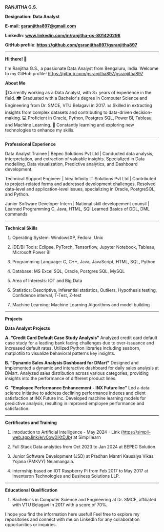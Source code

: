 
********RANJITHA G.S.********


**Designation:** **Data Analyst**

****E-mail:** gsranjitha897@gmail.com**

**LinkedIn**: **www.linkedin.com/in/ranjitha-gs-801420298**

**GitHub profile**: **https://github.com/gsranjitha897/gsranjitha897**

---------------------------------------------------------------------------------------------------------------------------------------------------------------------------------------------------------------------------------------------------------------------------------------------------------------

********Hi there!** 👋******

I'm Ranjitha G.S., a passionate Data Analyst from Bengaluru, India. Welcome to my GitHub profile!
https://github.com/gsranjitha897/gsranjitha897


**About Me**

💼Currently working as a Data Analyst, with 3+ years of experience in the field.
🎓 Graduated with a Bachelor's degree in Computer Science and Engineering from Dr. SMCE, VTU Belagavi in 2017.
📊 Skilled in extracting insights from complex datasets and contributing to data-driven decision-making.
💻 Proficient in Oracle, Python, Postgres SQL, Power BI, Tableau, and Machine Learning.
🌱 Constantly learning and exploring new technologies to enhance my skills.

----------------------------------------------------------------------------------------------------------------------------------------------------------------------------------------------------------------
**Professional Experience**

Data Analyst Trainee | Bepec Solutions Pvt Ltd |
Conducted data analysis, interpretation, and extraction of valuable insights.
Specialized in Data modelling, Data visualization, Predictive analytics, and Dashboard development.

Technical Support Engineer | Idea Infinity IT Solutions Pvt Ltd |
Contributed to project-related forms and addressed development challenges.
Resolved data-level and application-level issues, specializing in Oracle, PostgreSQL, and Python.

Junior Software Developer Intern | National skill developement counsil |
Learned Programming C, Java, HTML, SQl
Learned Basics of  DDL, DML commands 

-----------------------------------------------------------------------------------------------------------------------------------------------------------------------------------------------------------------------------------------
**Technical Skills**

1. Operating System:       WindowsXP, Fedora, Unix

2. IDE/BI Tools:           Eclipse, PyTorch, Tensorflow, Jupyter Notebook, Tableau, Microsoft Power BI

3. Programming Language:   C, C++, Java, JavaScript, HTML, SQL, Python

4. Database:               MS Excel SQL, Oracle, Postgres SQL, MySQL

5. Area of Interests:      IOT and Big Data

6. Statistics:             Descriptive, Inferential statistics, Outliers, Hypothesis testing, Confidence interval, T-Test, Z-test

7. Machine Learning:       Machine Learning Algorithms and model building
----------------------------------------------------------------------------------------------------------------------------------------------------------------------------------------------------
**Projects**

**Data Analyst Projects**

**A. “Credit Card Default Case Study Analysis”**
Analyzed credit card default case study for a leading bank facing challenges due to over-issuance and increased default rates.
Utilized Python libraries including seaborn, matplotlib to visualize behavioral patterns key insights.

**B. "Dynamic Sales Analysis Dashboard for DMart"**
Designed and implemented a dynamic and interactive dashboard for daily sales analysis at DMart.
Analyzed sales distribution across various categories, providing insights into the performance of different product lines.

**C. "Employee Performance Enhancement - INX Future Inc"**
Led a data science initiative to address declining performance indexes and client satisfaction at INX Future Inc.
Developed machine learning models for predictive analysis, resulting in improved employee performance and satisfaction.

-----------------------------------------------------------------------------------------------------------------------------------------------------------------------------------------
****Certificates and Training****

1. Intoduction to Artificial Intelligence - May 2024 - Link (https://simpli-web.app.link/e/v0ow0iKtDJb) at Simplilearn

2. Full Stack Data analytics from Oct 2023 to Jan 2024 at BEPEC Solution.

3. Junior Software Development (JSD) at Pradhan Mantri Kausalya Vikas Yojana (PMKVY) Nelamangala.

4. Internship based on IOT Raspberry Pi from Feb 2017 to May 2017 at Inventeron Technologies and Business Solutions LLP.



--------------------------------------------------------------------------------------------------------------------------------------------------------------------------
**Educational Qualification**

1. Bachelor's in Computer Science and Engineering at Dr. SMCE, affiliated with VTU Belagavi in 2017 with a score of 70%.

   

I hope you find the information here useful! Feel free to explore my repositories and connect with me on LinkedIn for any collaboration opportunities or inquiries.


<!---
gsranjitha897/gsranjitha897 is a ✨ special ✨ repository because its `README.md` (this file) appears on your GitHub profile.
You can click the Preview link to take a look at your changes.
--->
